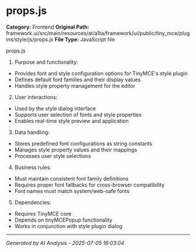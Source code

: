 # props.js

**Category:** Frontend
**Original Path:** framework.ui/src/main/resources/at/a1ta/framework/ui/public/tiny_mce/plugins/style/js/props.js
**File Type:** JavaScript file

props.js
1. Purpose and functionality:
- Provides font and style configuration options for TinyMCE's style plugin
- Defines default font families and their display values
- Handles style property management for the editor

2. User interactions:
- Used by the style dialog interface
- Supports user selection of fonts and style properties
- Enables real-time style preview and application

3. Data handling:
- Stores predefined font configurations as string constants
- Manages style property values and their mappings
- Processes user style selections

4. Business rules:
- Must maintain consistent font family definitions
- Requires proper font fallbacks for cross-browser compatibility
- Font names must match system/web-safe fonts

5. Dependencies:
- Requires TinyMCE core
- Depends on tinyMCEPopup functionality
- Works in conjunction with style plugin dialog

---
*Generated by AI Analysis - 2025-07-05 16:03:04*
